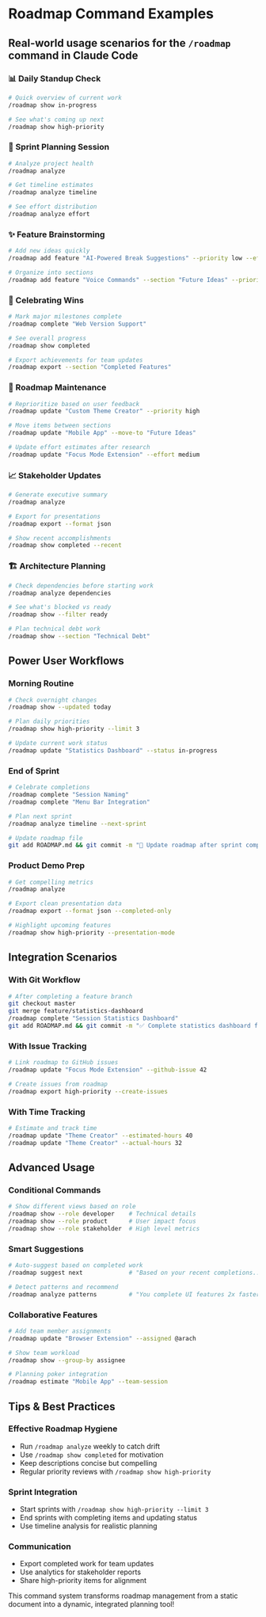 # Roadmap Command Examples

## Real-world usage scenarios for the `/roadmap` command in Claude Code

### 📊 Daily Standup Check
```bash
# Quick overview of current work
/roadmap show in-progress

# See what's coming up next
/roadmap show high-priority
```

### 🎯 Sprint Planning Session
```bash
# Analyze project health
/roadmap analyze

# Get timeline estimates
/roadmap analyze timeline

# See effort distribution
/roadmap analyze effort
```

### ✨ Feature Brainstorming
```bash
# Add new ideas quickly
/roadmap add feature "AI-Powered Break Suggestions" --priority low --effort high --impact medium

# Organize into sections
/roadmap add feature "Voice Commands" --section "Future Ideas" --priority medium
```

### 🎉 Celebrating Wins
```bash
# Mark major milestones complete
/roadmap complete "Web Version Support"

# See overall progress
/roadmap show completed

# Export achievements for team updates
/roadmap export --section "Completed Features"
```

### 🔄 Roadmap Maintenance
```bash
# Reprioritize based on user feedback
/roadmap update "Custom Theme Creator" --priority high

# Move items between sections
/roadmap update "Mobile App" --move-to "Future Ideas"

# Update effort estimates after research
/roadmap update "Focus Mode Extension" --effort medium
```

### 📈 Stakeholder Updates
```bash
# Generate executive summary
/roadmap analyze

# Export for presentations
/roadmap export --format json

# Show recent accomplishments
/roadmap show completed --recent
```

### 🏗️ Architecture Planning
```bash
# Check dependencies before starting work
/roadmap analyze dependencies

# See what's blocked vs ready
/roadmap show --filter ready

# Plan technical debt work
/roadmap show --section "Technical Debt"
```

## Power User Workflows

### Morning Routine
```bash
# Check overnight changes
/roadmap show --updated today

# Plan daily priorities  
/roadmap show high-priority --limit 3

# Update current work status
/roadmap update "Statistics Dashboard" --status in-progress
```

### End of Sprint
```bash
# Celebrate completions
/roadmap complete "Session Naming"
/roadmap complete "Menu Bar Integration"

# Plan next sprint
/roadmap analyze timeline --next-sprint

# Update roadmap file
git add ROADMAP.md && git commit -m "📝 Update roadmap after sprint completion"
```

### Product Demo Prep
```bash
# Get compelling metrics
/roadmap analyze

# Export clean presentation data
/roadmap export --format json --completed-only

# Highlight upcoming features
/roadmap show high-priority --presentation-mode
```

## Integration Scenarios

### With Git Workflow
```bash
# After completing a feature branch
git checkout master
git merge feature/statistics-dashboard
/roadmap complete "Session Statistics Dashboard"
git add ROADMAP.md && git commit -m "✅ Complete statistics dashboard feature"
```

### With Issue Tracking
```bash
# Link roadmap to GitHub issues
/roadmap update "Focus Mode Extension" --github-issue 42

# Create issues from roadmap
/roadmap export high-priority --create-issues
```

### With Time Tracking
```bash
# Estimate and track time
/roadmap update "Theme Creator" --estimated-hours 40
/roadmap update "Theme Creator" --actual-hours 32
```

## Advanced Usage

### Conditional Commands
```bash
# Show different views based on role
/roadmap show --role developer    # Technical details
/roadmap show --role product      # User impact focus
/roadmap show --role stakeholder  # High level metrics
```

### Smart Suggestions
```bash
# Auto-suggest based on completed work
/roadmap suggest next             # "Based on your recent completions..."

# Detect patterns and recommend
/roadmap analyze patterns         # "You complete UI features 2x faster..."
```

### Collaborative Features
```bash
# Add team member assignments
/roadmap update "Browser Extension" --assigned @arach

# Show team workload
/roadmap show --group-by assignee

# Planning poker integration
/roadmap estimate "Mobile App" --team-session
```

## Tips & Best Practices

### Effective Roadmap Hygiene
- Run `/roadmap analyze` weekly to catch drift
- Use `/roadmap show completed` for motivation
- Keep descriptions concise but compelling
- Regular priority reviews with `/roadmap show high-priority`

### Sprint Integration
- Start sprints with `/roadmap show high-priority --limit 3`
- End sprints with completing items and updating status
- Use timeline analysis for realistic planning

### Communication
- Export completed work for team updates
- Use analytics for stakeholder reports  
- Share high-priority items for alignment

This command system transforms roadmap management from a static document into a dynamic, integrated planning tool!